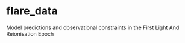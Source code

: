 # flare_data
Model predictions and observational constraints in the First Light And Reionisation Epoch
